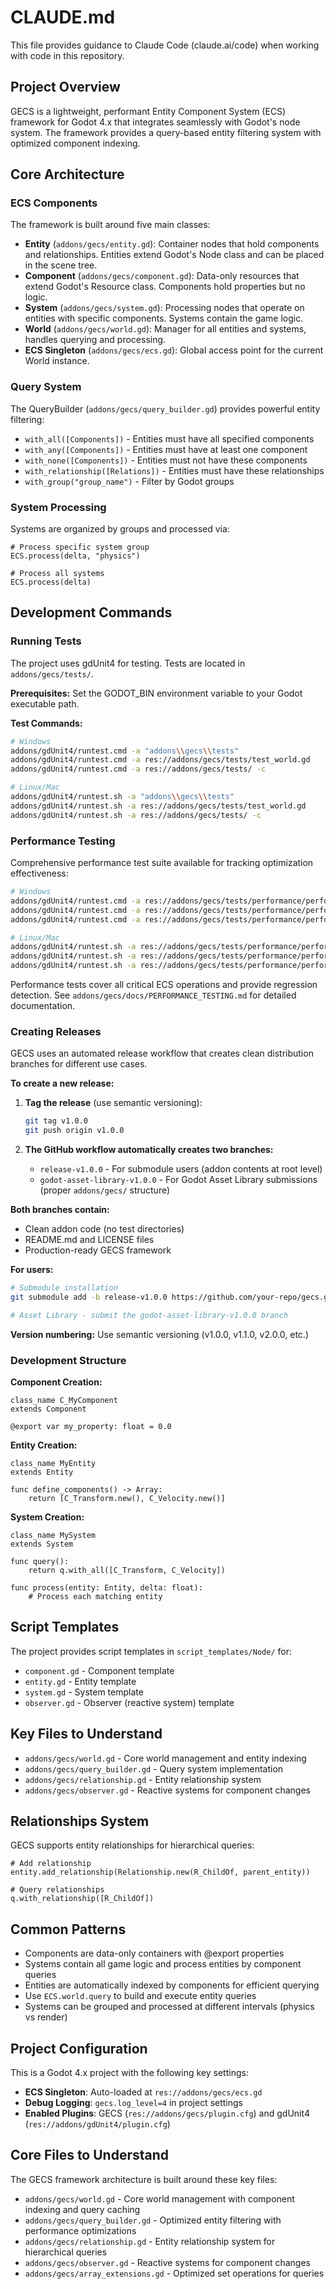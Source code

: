 # CLAUDE.md

This file provides guidance to Claude Code (claude.ai/code) when working with code in this repository.

## Project Overview

GECS is a lightweight, performant Entity Component System (ECS) framework for Godot 4.x that integrates seamlessly with Godot's node system. The framework provides a query-based entity filtering system with optimized component indexing.

## Core Architecture

### ECS Components

The framework is built around five main classes:

- **Entity** (`addons/gecs/entity.gd`): Container nodes that hold components and relationships. Entities extend Godot's Node class and can be placed in the scene tree.
- **Component** (`addons/gecs/component.gd`): Data-only resources that extend Godot's Resource class. Components hold properties but no logic.
- **System** (`addons/gecs/system.gd`): Processing nodes that operate on entities with specific components. Systems contain the game logic.
- **World** (`addons/gecs/world.gd`): Manager for all entities and systems, handles querying and processing.
- **ECS Singleton** (`addons/gecs/ecs.gd`): Global access point for the current World instance.

### Query System

The QueryBuilder (`addons/gecs/query_builder.gd`) provides powerful entity filtering:

- `with_all([Components])` - Entities must have all specified components
- `with_any([Components])` - Entities must have at least one component
- `with_none([Components])` - Entities must not have these components
- `with_relationship([Relations])` - Entities must have these relationships
- `with_group("group_name")` - Filter by Godot groups

### System Processing

Systems are organized by groups and processed via:

```gdscript
# Process specific system group
ECS.process(delta, "physics")

# Process all systems
ECS.process(delta)
```

## Development Commands

### Running Tests

The project uses gdUnit4 for testing. Tests are located in `addons/gecs/tests/`.

**Prerequisites:**
Set the GODOT_BIN environment variable to your Godot executable path.

**Test Commands:**

```bash
# Windows
addons/gdUnit4/runtest.cmd -a "addons\\gecs\\tests"
addons/gdUnit4/runtest.cmd -a res://addons/gecs/tests/test_world.gd
addons/gdUnit4/runtest.cmd -a res://addons/gecs/tests/ -c

# Linux/Mac
addons/gdUnit4/runtest.sh -a "addons\\gecs\\tests"
addons/gdUnit4/runtest.sh -a res://addons/gecs/tests/test_world.gd
addons/gdUnit4/runtest.sh -a res://addons/gecs/tests/ -c
```

### Performance Testing

Comprehensive performance test suite available for tracking optimization effectiveness:

```bash
# Windows
addons/gdUnit4/runtest.cmd -a res://addons/gecs/tests/performance/performance_test_master.gd
addons/gdUnit4/runtest.cmd -a res://addons/gecs/tests/performance/performance_test_master.gd::test_performance_smoke_test
addons/gdUnit4/runtest.cmd -a res://addons/gecs/tests/performance/performance_test_[entities|components|queries|systems|arrays|integration].gd

# Linux/Mac
addons/gdUnit4/runtest.sh -a res://addons/gecs/tests/performance/performance_test_master.gd
addons/gdUnit4/runtest.sh -a res://addons/gecs/tests/performance/performance_test_master.gd::test_performance_smoke_test
addons/gdUnit4/runtest.sh -a res://addons/gecs/tests/performance/performance_test_[entities|components|queries|systems|arrays|integration].gd
```

Performance tests cover all critical ECS operations and provide regression detection. See `addons/gecs/docs/PERFORMANCE_TESTING.md` for detailed documentation.

### Creating Releases

GECS uses an automated release workflow that creates clean distribution branches for different use cases.

**To create a new release:**

1. **Tag the release** (use semantic versioning):
   ```bash
   git tag v1.0.0
   git push origin v1.0.0
   ```

2. **The GitHub workflow automatically creates two branches:**
   - `release-v1.0.0` - For submodule users (addon contents at root level)
   - `godot-asset-library-v1.0.0` - For Godot Asset Library submissions (proper `addons/gecs/` structure)

**Both branches contain:**
- Clean addon code (no test directories)
- README.md and LICENSE files
- Production-ready GECS framework

**For users:**
```bash
# Submodule installation
git submodule add -b release-v1.0.0 https://github.com/your-repo/gecs.git gecs

# Asset Library - submit the godot-asset-library-v1.0.0 branch
```

**Version numbering:** Use semantic versioning (v1.0.0, v1.1.0, v2.0.0, etc.)

### Development Structure

**Component Creation:**

```gdscript
class_name C_MyComponent
extends Component

@export var my_property: float = 0.0
```

**Entity Creation:**

```gdscript
class_name MyEntity
extends Entity

func define_components() -> Array:
    return [C_Transform.new(), C_Velocity.new()]
```

**System Creation:**

```gdscript
class_name MySystem
extends System

func query():
    return q.with_all([C_Transform, C_Velocity])

func process(entity: Entity, delta: float):
    # Process each matching entity
```

## Script Templates

The project provides script templates in `script_templates/Node/` for:

- `component.gd` - Component template
- `entity.gd` - Entity template
- `system.gd` - System template
- `observer.gd` - Observer (reactive system) template

## Key Files to Understand

- `addons/gecs/world.gd` - Core world management and entity indexing
- `addons/gecs/query_builder.gd` - Query system implementation
- `addons/gecs/relationship.gd` - Entity relationship system
- `addons/gecs/observer.gd` - Reactive systems for component changes

## Relationships System

GECS supports entity relationships for hierarchical queries:

```gdscript
# Add relationship
entity.add_relationship(Relationship.new(R_ChildOf, parent_entity))

# Query relationships
q.with_relationship([R_ChildOf])
```

## Common Patterns

- Components are data-only containers with @export properties
- Systems contain all game logic and process entities by component queries
- Entities are automatically indexed by components for efficient querying
- Use `ECS.world.query` to build and execute entity queries
- Systems can be grouped and processed at different intervals (physics vs render)

## Project Configuration

This is a Godot 4.x project with the following key settings:

- **ECS Singleton**: Auto-loaded at `res://addons/gecs/ecs.gd`
- **Debug Logging**: `gecs.log_level=4` in project settings
- **Enabled Plugins**: GECS (`res://addons/gecs/plugin.cfg`) and gdUnit4 (`res://addons/gdUnit4/plugin.cfg`)

## Core Files to Understand

The GECS framework architecture is built around these key files:

- `addons/gecs/world.gd` - Core world management with component indexing and query caching
- `addons/gecs/query_builder.gd` - Optimized entity filtering with performance optimizations
- `addons/gecs/relationship.gd` - Entity relationship system for hierarchical queries
- `addons/gecs/observer.gd` - Reactive systems for component changes
- `addons/gecs/array_extensions.gd` - Optimized set operations for queries
